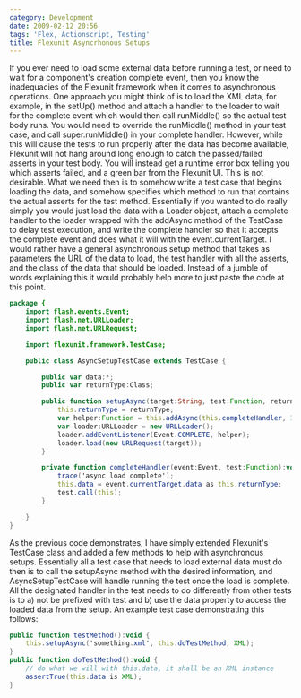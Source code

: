 ```yaml
---
category: Development
date: 2009-02-12 20:56
tags: 'Flex, Actionscript, Testing'
title: Flexunit Asyncrhonous Setups
---
```


If you ever need to load some external data before running a test, or
need to wait for a component's creation complete event, then you know
the inadequacies of the Flexunit framework when it comes to asynchronous
operations. One approach you might think of is to load the XML data, for
example, in the setUp() method and attach a handler to the loader to
wait for the complete event which would then call runMiddle() so the
actual test body runs. You would need to override the runMiddle() method
in your test case, and call super.runMiddle() in your complete handler.
However, while this will cause the tests to run properly after the data
has become available, Flexunit will not hang around long enough to catch
the passed/failed asserts in your test body. You will instead get a
runtime error box telling you which asserts failed, and a green bar from
the Flexunit UI. This is not desirable. What we need then is to somehow
write a test case that begins loading the data, and somehow specifies
which method to run that contains the actual asserts for the test
method. Essentially if you wanted to do really simply you would just
load the data with a Loader object, attach a complete handler to the
loader wrapped with the addAsync method of the TestCase to delay test
execution, and write the complete handler so that it accepts the
complete event and does what it will with the event.currentTarget. I
would rather have a general asynchronous setup method that takes as
parameters the URL of the data to load, the test handler with all the
asserts, and the class of the data that should be loaded. Instead of a
jumble of words explaining this it would probably help more to just
paste the code at this point.

```actionscript
package {
    import flash.events.Event;
    import flash.net.URLLoader;
    import flash.net.URLRequest;

    import flexunit.framework.TestCase;

    public class AsyncSetupTestCase extends TestCase {

        public var data:*;
        public var returnType:Class;

        public function setupAsync(target:String, test:Function, returnType:Class):void {
            this.returnType = returnType;
            var helper:Function = this.addAsync(this.completeHandler, 1000, test);
            var loader:URLLoader = new URLLoader();
            loader.addEventListener(Event.COMPLETE, helper);
            loader.load(new URLRequest(target));
        }

        private function completeHandler(event:Event, test:Function):void {
            trace('async load complete');
            this.data = event.currentTarget.data as this.returnType;
            test.call(this);
        }

    }
}
```

As the previous code demonstrates, I have simply extended Flexunit's
TestCase class and added a few methods to help with asynchronous setups.
Essentially all a test case that needs to load external data must do
then is to call the setupAsync method with the desired information, and
AsyncSetupTestCase will handle running the test once the load is
complete. All the designated handler in the test needs to do differently
from other tests is to a) not be prefixed with test and b) use the data
property to access the loaded data from the setup. An example test case
demonstrating this follows:

```actionscript
public function testMethod():void {
    this.setupAsync('something.xml', this.doTestMethod, XML);
}
public function doTestMethod():void {
    // do what we will with this.data, it shall be an XML instance
    assertTrue(this.data is XML);
}
```
